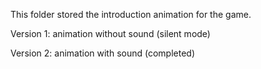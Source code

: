 This folder  stored the introduction animation for the game.

Version 1: animation without sound (silent mode) 

Version 2: animation with sound (completed)
